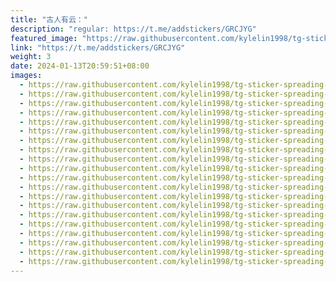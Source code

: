 ```yaml
---
title: "古人有云："
description: "regular: https://t.me/addstickers/GRCJYG"
featured_image: "https://raw.githubusercontent.com/kylelin1998/tg-sticker-spreading-worldwide-images/main/img/a0d9fc49-8fa2-48ca-8a0c-44e18a3c903d.jpg"
link: "https://t.me/addstickers/GRCJYG"
weight: 3
date: 2024-01-13T20:59:51+08:00
images:
  - https://raw.githubusercontent.com/kylelin1998/tg-sticker-spreading-worldwide-images/main/img/a0d9fc49-8fa2-48ca-8a0c-44e18a3c903d.jpg
  - https://raw.githubusercontent.com/kylelin1998/tg-sticker-spreading-worldwide-images/main/img/dfba5ac7-8f13-4d40-bd28-747d8dd3e829.jpg
  - https://raw.githubusercontent.com/kylelin1998/tg-sticker-spreading-worldwide-images/main/img/9e7f9372-ed6c-484d-9426-513266ccab91.jpg
  - https://raw.githubusercontent.com/kylelin1998/tg-sticker-spreading-worldwide-images/main/img/34434f4a-05ba-4284-afbe-5c46fa324cb9.jpg
  - https://raw.githubusercontent.com/kylelin1998/tg-sticker-spreading-worldwide-images/main/img/8331e577-6573-437e-9033-a21d3df88125.jpg
  - https://raw.githubusercontent.com/kylelin1998/tg-sticker-spreading-worldwide-images/main/img/fdda4295-ee28-420b-b647-f7d210aea513.jpg
  - https://raw.githubusercontent.com/kylelin1998/tg-sticker-spreading-worldwide-images/main/img/2af33fd6-e5ca-4099-b556-50f4af24b9f8.jpg
  - https://raw.githubusercontent.com/kylelin1998/tg-sticker-spreading-worldwide-images/main/img/bab33eff-e94b-4fca-a023-56408d569bfd.jpg
  - https://raw.githubusercontent.com/kylelin1998/tg-sticker-spreading-worldwide-images/main/img/faed9718-ff3f-4b6e-86e4-fcdc9c7118bb.jpg
  - https://raw.githubusercontent.com/kylelin1998/tg-sticker-spreading-worldwide-images/main/img/aba3deb4-5fe9-425e-9a9a-f855c68153db.jpg
  - https://raw.githubusercontent.com/kylelin1998/tg-sticker-spreading-worldwide-images/main/img/1ab5b65a-95cd-490b-9ff6-efaba07ca1c1.jpg
  - https://raw.githubusercontent.com/kylelin1998/tg-sticker-spreading-worldwide-images/main/img/8575d70a-6754-456b-8bac-e98d5506a72a.jpg
  - https://raw.githubusercontent.com/kylelin1998/tg-sticker-spreading-worldwide-images/main/img/19001178-6314-43ca-ad6a-87754a70db75.jpg
  - https://raw.githubusercontent.com/kylelin1998/tg-sticker-spreading-worldwide-images/main/img/c6507f6e-b012-44b3-97ae-e338be4ddf41.jpg
  - https://raw.githubusercontent.com/kylelin1998/tg-sticker-spreading-worldwide-images/main/img/439e4cbd-a904-40f3-97bf-8e286bdc1f27.jpg
  - https://raw.githubusercontent.com/kylelin1998/tg-sticker-spreading-worldwide-images/main/img/08e53088-f406-40ed-bce5-77d5d47f3bb3.jpg
  - https://raw.githubusercontent.com/kylelin1998/tg-sticker-spreading-worldwide-images/main/img/93d1d4fd-bbfb-4b1d-b092-4b85e9732e4d.jpg
  - https://raw.githubusercontent.com/kylelin1998/tg-sticker-spreading-worldwide-images/main/img/50cf51b0-e794-44fb-a050-88c941ff37c5.jpg
  - https://raw.githubusercontent.com/kylelin1998/tg-sticker-spreading-worldwide-images/main/img/5a889359-b3dc-49e9-baaa-3cae7578bd7f.jpg
  - https://raw.githubusercontent.com/kylelin1998/tg-sticker-spreading-worldwide-images/main/img/16b5268e-8246-44f9-ac99-85faff8aaa27.jpg
---
```

